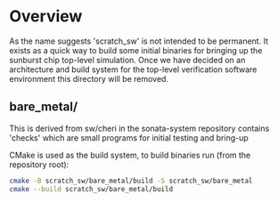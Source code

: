 # Overview

As the name suggests 'scratch_sw' is not intended to be permanent. It exists as
a quick way to build some initial binaries for bringing up the sunburst chip
top-level simulation. Once we have decided on an architecture and build system
for the top-level verification software environment this directory will be
removed.

## bare_metal/
This is derived from sw/cheri in the sonata-system repository contains 'checks'
which are small programs for initial testing and bring-up

CMake is used as the build system, to build binaries run (from the repository
root):

```sh
cmake -B scratch_sw/bare_metal/build -S scratch_sw/bare_metal
cmake --build scratch_sw/bare_metal/build
```

